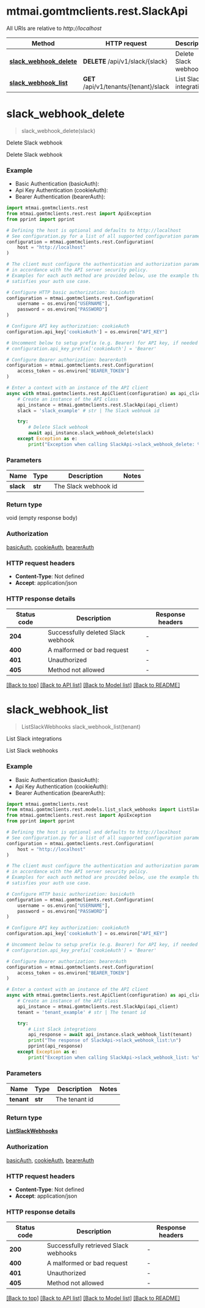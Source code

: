 # mtmai.gomtmclients.rest.SlackApi

All URIs are relative to *http://localhost*

Method | HTTP request | Description
------------- | ------------- | -------------
[**slack_webhook_delete**](SlackApi.md#slack_webhook_delete) | **DELETE** /api/v1/slack/{slack} | Delete Slack webhook
[**slack_webhook_list**](SlackApi.md#slack_webhook_list) | **GET** /api/v1/tenants/{tenant}/slack | List Slack integrations


# **slack_webhook_delete**
> slack_webhook_delete(slack)

Delete Slack webhook

Delete Slack webhook

### Example

* Basic Authentication (basicAuth):
* Api Key Authentication (cookieAuth):
* Bearer Authentication (bearerAuth):

```python
import mtmai.gomtmclients.rest
from mtmai.gomtmclients.rest.rest import ApiException
from pprint import pprint

# Defining the host is optional and defaults to http://localhost
# See configuration.py for a list of all supported configuration parameters.
configuration = mtmai.gomtmclients.rest.Configuration(
    host = "http://localhost"
)

# The client must configure the authentication and authorization parameters
# in accordance with the API server security policy.
# Examples for each auth method are provided below, use the example that
# satisfies your auth use case.

# Configure HTTP basic authorization: basicAuth
configuration = mtmai.gomtmclients.rest.Configuration(
    username = os.environ["USERNAME"],
    password = os.environ["PASSWORD"]
)

# Configure API key authorization: cookieAuth
configuration.api_key['cookieAuth'] = os.environ["API_KEY"]

# Uncomment below to setup prefix (e.g. Bearer) for API key, if needed
# configuration.api_key_prefix['cookieAuth'] = 'Bearer'

# Configure Bearer authorization: bearerAuth
configuration = mtmai.gomtmclients.rest.Configuration(
    access_token = os.environ["BEARER_TOKEN"]
)

# Enter a context with an instance of the API client
async with mtmai.gomtmclients.rest.ApiClient(configuration) as api_client:
    # Create an instance of the API class
    api_instance = mtmai.gomtmclients.rest.SlackApi(api_client)
    slack = 'slack_example' # str | The Slack webhook id

    try:
        # Delete Slack webhook
        await api_instance.slack_webhook_delete(slack)
    except Exception as e:
        print("Exception when calling SlackApi->slack_webhook_delete: %s\n" % e)
```



### Parameters


Name | Type | Description  | Notes
------------- | ------------- | ------------- | -------------
 **slack** | **str**| The Slack webhook id | 

### Return type

void (empty response body)

### Authorization

[basicAuth](../README.md#basicAuth), [cookieAuth](../README.md#cookieAuth), [bearerAuth](../README.md#bearerAuth)

### HTTP request headers

 - **Content-Type**: Not defined
 - **Accept**: application/json

### HTTP response details

| Status code | Description | Response headers |
|-------------|-------------|------------------|
**204** | Successfully deleted Slack webhook |  -  |
**400** | A malformed or bad request |  -  |
**401** | Unauthorized |  -  |
**405** | Method not allowed |  -  |

[[Back to top]](#) [[Back to API list]](../README.md#documentation-for-api-endpoints) [[Back to Model list]](../README.md#documentation-for-models) [[Back to README]](../README.md)

# **slack_webhook_list**
> ListSlackWebhooks slack_webhook_list(tenant)

List Slack integrations

List Slack webhooks

### Example

* Basic Authentication (basicAuth):
* Api Key Authentication (cookieAuth):
* Bearer Authentication (bearerAuth):

```python
import mtmai.gomtmclients.rest
from mtmai.gomtmclients.rest.models.list_slack_webhooks import ListSlackWebhooks
from mtmai.gomtmclients.rest.rest import ApiException
from pprint import pprint

# Defining the host is optional and defaults to http://localhost
# See configuration.py for a list of all supported configuration parameters.
configuration = mtmai.gomtmclients.rest.Configuration(
    host = "http://localhost"
)

# The client must configure the authentication and authorization parameters
# in accordance with the API server security policy.
# Examples for each auth method are provided below, use the example that
# satisfies your auth use case.

# Configure HTTP basic authorization: basicAuth
configuration = mtmai.gomtmclients.rest.Configuration(
    username = os.environ["USERNAME"],
    password = os.environ["PASSWORD"]
)

# Configure API key authorization: cookieAuth
configuration.api_key['cookieAuth'] = os.environ["API_KEY"]

# Uncomment below to setup prefix (e.g. Bearer) for API key, if needed
# configuration.api_key_prefix['cookieAuth'] = 'Bearer'

# Configure Bearer authorization: bearerAuth
configuration = mtmai.gomtmclients.rest.Configuration(
    access_token = os.environ["BEARER_TOKEN"]
)

# Enter a context with an instance of the API client
async with mtmai.gomtmclients.rest.ApiClient(configuration) as api_client:
    # Create an instance of the API class
    api_instance = mtmai.gomtmclients.rest.SlackApi(api_client)
    tenant = 'tenant_example' # str | The tenant id

    try:
        # List Slack integrations
        api_response = await api_instance.slack_webhook_list(tenant)
        print("The response of SlackApi->slack_webhook_list:\n")
        pprint(api_response)
    except Exception as e:
        print("Exception when calling SlackApi->slack_webhook_list: %s\n" % e)
```



### Parameters


Name | Type | Description  | Notes
------------- | ------------- | ------------- | -------------
 **tenant** | **str**| The tenant id | 

### Return type

[**ListSlackWebhooks**](ListSlackWebhooks.md)

### Authorization

[basicAuth](../README.md#basicAuth), [cookieAuth](../README.md#cookieAuth), [bearerAuth](../README.md#bearerAuth)

### HTTP request headers

 - **Content-Type**: Not defined
 - **Accept**: application/json

### HTTP response details

| Status code | Description | Response headers |
|-------------|-------------|------------------|
**200** | Successfully retrieved Slack webhooks |  -  |
**400** | A malformed or bad request |  -  |
**401** | Unauthorized |  -  |
**405** | Method not allowed |  -  |

[[Back to top]](#) [[Back to API list]](../README.md#documentation-for-api-endpoints) [[Back to Model list]](../README.md#documentation-for-models) [[Back to README]](../README.md)

